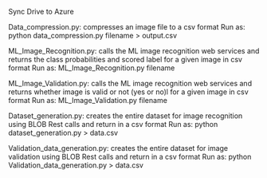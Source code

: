 Sync Drive to Azure

Data_compression.py: compresses an image file to a csv format
Run as: python data_compression.py filename  > output.csv

ML_Image_Recognition.py: calls the ML image recognition web services and returns the class probabilities and scored label for a given image in csv format
Run as: ML_Image_Recognition.py filename 

ML_Image_Validation.py: calls the ML image recognition web services and returns whether image is valid or not (yes or no)l for a given image in csv format
Run as: ML_Image_Validation.py filename 

Dataset_generation.py: creates the entire dataset for image recognition using BLOB Rest calls and return in a csv format
Run as: python dataset_generation.py > data.csv

Validation_data_generation.py: creates the entire dataset for image validation using BLOB Rest calls and return in a csv format
Run as: python Validation_data_generation.py  > data.csv

